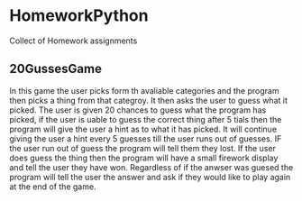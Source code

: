 # HomeworkPython
 Collect of Homework assignments

## 20GussesGame

In this game the user picks form th avaliable categories and the program then picks a thing from that categroy. It then asks the user to guess what it picked. The user is given 20 chances to guess what the program has picked, if the user is uable to guess the correct thing after 5 tials then the program will give the user a hint as to what it has picked. It will continue giving the user a hint every 5 guesses till the user runs out of guesses. IF the user run out of guess the  program will tell them they lost. If the user does guess the thing then the program will have a small firework display and tell the user they have won. Regardless of if the anwser was guesed the program will tell the user the answer and ask if they would like to play again at the end of the game.
